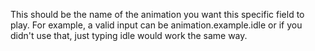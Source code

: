 This should be the name of the animation you want this specific field to play.
For example, a valid input can be animation.example.idle or if you didn't use that, just typing idle would work the same way.